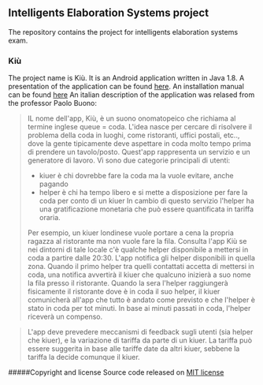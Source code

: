 ## Intelligents Elaboration Systems project
The repository contains the project for intelligents elaboration systems exam. 

### Kiù
The project name is Kiù. It is an Android application written in Java 1.8. 
A presentation of the application can be found [here](Presentation/presentazione.pdf).
An installation manual can be found [here](Installation.pdf)
An italian description of the application was relased from the professor Paolo Buono:

> IL nome dell'app, Kiù, è un suono onomatopeico che richiama al termine inglese queue = coda. 
> L'idea nasce per cercare di risolvere il problema della coda in luoghi, come ristoranti, uffici postali, etc.., dove la gente tipicamente deve aspettare in coda molto tempo prima di prendere un tavolo/posto. 
> Quest'app rappresenta un servizio e un generatore di lavoro. 
> Vi sono due categorie principali di utenti: 
>   - kiuer è chi dovrebbe fare la coda ma la vuole evitare, anche pagando
>   - helper è chi ha tempo libero e si mette a disposizione per fare la coda per conto di un kiuer
> In cambio di questo servizio l'helper ha una gratificazione monetaria che può essere quantificata in tariffa oraria. 
> 
> Per esempio, un kiuer londinese vuole portare a cena la propria ragazza al ristorante ma non vuole fare la fila. Consulta l'app Kiù se nei dintorni di tale locale c'è qualche helper disponibile a mettersi in coda a partire dalle 20:30. L'app notifica gli helper disponibili in quella zona. 
> Quando il primo helper tra quelli contattati accetta di mettersi in coda, una notifica avvertirà il kiuer che qualcuno inizierà a suo nome la fila presso il ristorante. 
> Quando la sera l'helper raggiungerà fisicamente il ristorante dove è in coda il suo helper, il kiuer comunicherà all'app che tutto è andato come previsto e che l'helper è stato in coda per tot minuti. In base ai minuti passati in coda, l'helper riceverà un compenso. 

> L'app deve prevedere meccanismi di feedback sugli utenti (sia helper che kiuer), e la variazione di tariffa da parte di un kiuer. La tariffa può essere suggerita in base alle tariffe date da altri kiuer, sebbene la tariffa la decide comunque il kiuer.

#####Copyright and license 
Source code released on [MIT license](LICENSE)

